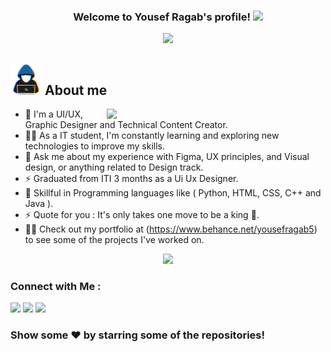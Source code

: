 

<h3 align="center">
  Welcome to Yousef Ragab's profile!
  <img src="https://media.giphy.com/media/hvRJCLFzcasrR4ia7z/giphy.gif" width="28">
</h3>

<!-- Typing SVG by DenverCoder1 - https://github.com/DenverCoder1/readme-typing-svg -->
<p align="center">
  <a href="https://github.com/DenverCoder1/readme-typing-svg"><img src="https://readme-typing-svg.herokuapp.com/?lines=UI/UX%20Designer;Always%20learning%20new%20things&font=Fira%20Code&center=true&width=440&height=45&color=f75c7e&vCenter=true&size=22"></a>
</p> 


## <picture><img src = "https://github.com/0xAbdulKhalid/0xAbdulKhalid/raw/main/assets/mdImages/about_me.gif" width = 50px></picture> **About me**

<picture> <img align="right" src="https://media.tenor.com/NOYF3f82b_gAAAAC/programmer.gif" width = 350px></picture>

- 🏢 I'm a UI/UX, Graphic Designer and Technical Content Creator.
- 👨‍💻 As a IT student, I'm constantly learning and exploring new technologies to improve my skills.
- 💬 Ask me about my experience with Figma, UX principles, and Visual design, or anything related to Design track.
- ⚡ Graduated from ITI 3 months as a Ui Ux Designer.
- 🚀 Skillful in Programming languages like ( Python, HTML, CSS, C++ and Java ).
- ⚡ Quote for you : It's only takes one move to be a king 👑.
- 👨‍💻 Check out my portfolio at (https://www.behance.net/yousefragab5) to see some of the projects I've worked on.
<p align="center">
  <img src="https://readme-typing-svg.demolab.com/?lines=+{وَ+قُلْ+رَبِّ+زِدْنِي+عِلْماً}+قال+تعالى" style="color:black" />
</p>
</h1>


### Connect with Me :

<a href="https://www.linkedin.com/in/yousef-ragab-el-shorbagey-844925154" target="_blank"><img src="https://img.shields.io/badge/-Yousef%20Ragab-0077B5?style=for-the-badge&logo=Linkedin&logoColor=white"/></a>
<a href="https://www.facebook.com/profile.php?id=100010309298813" target="_blank"><img src="https://img.shields.io/badge/-Yousef%20Ragab-0077B5?style=for-the-badge&logo=Facebook&logoColor=white"/></a>
<a href="https://t.me/Yousef6411" target="_blank"><img src="https://img.shields.io/badge/-Yousef%20Ragab-0077B5?style=for-the-badge&logo=Telegram&logoColor=white"/></a>
### Show some ❤️ by starring some of the repositories!
